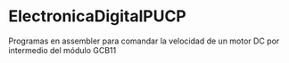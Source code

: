 # ElectronicaDigitalPUCP
Programas en assembler para comandar la velocidad de un motor DC por intermedio del módulo GCB11
